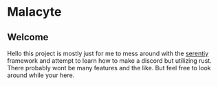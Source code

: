 # Malacyte
## Welcome
Hello this project is mostly just for me to mess around with the [serentiy](https://github.com/serenity-rs/serenity) framework and attempt to learn how to make a discord but utilizing rust. There probably wont be many features and the like. But feel free to look around while your here.
